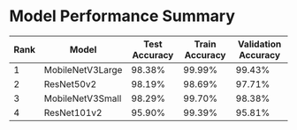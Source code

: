 # Model Performance Summary

| Rank | Model            | Test Accuracy | Train Accuracy | Validation Accuracy |
|------|------------------|---------------|----------------|---------------------|
| 1    | MobileNetV3Large | 98.38%        | 99.99%         | 99.43%              |
| 2    | ResNet50v2       | 98.19%        | 98.69%         | 97.71%              |
| 3    | MobileNetV3Small | 98.29%        | 99.70%         | 98.38%              |
| 4    | ResNet101v2      | 95.90%        | 99.39%         | 95.81%              |

